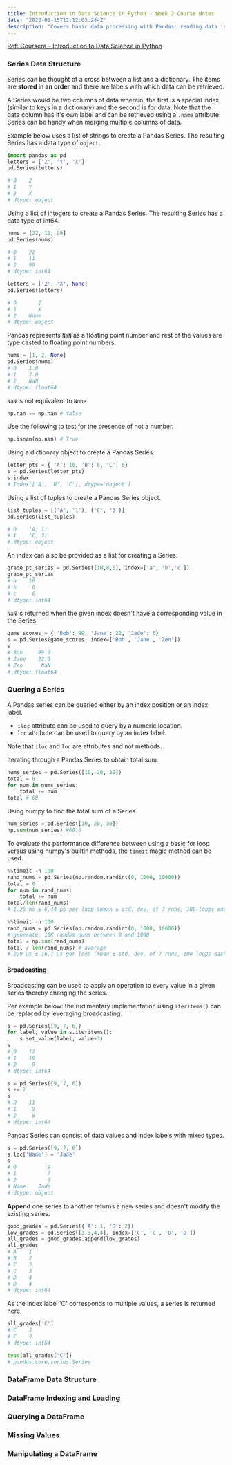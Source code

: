 ```yaml
---
title: Introduction to Data Science in Python - Week 2 Course Notes
date: "2022-01-15T12:12:03.284Z"
description: "Covers basic data processing with Pandas: reading data into a DataFrame and querying data in a DataFrame."
---
```


[Ref: Coursera - Introduction to Data Science in Python](https://www.coursera.org/learn/python-data-analysis)

### Series Data Structure
Series can be thought of a cross between a list and a dictionary. The items are **stored in an order** and there are labels with which data can be retrieved.

A Series would be two columns of data wherein, the first is a special index (similar to keys in a dictionary) and the second is for data. Note that the data column has it's own label and can be retrieved using a ```.name``` attribute. Series can be handy when merging multiple columns of data.

Example below uses a list of strings to create a Pandas Series. The resulting Series has a data type of ```object```.
```python
import pandas as pd
letters = ['Z', 'Y', 'X']
pd.Series(letters)

# 0    Z
# 1    Y
# 2    X
# dtype: object
```

Using a list of integers to create a Pandas Series. The resulting Series has a data type of int64.
```python
nums = [22, 11, 99]
pd.Series(nums)

# 0    22
# 1    11
# 2    99
# dtype: int64
```

```python
letters = ['Z', 'X', None]
pd.Series(letters)

# 0       Z
# 1       X
# 2    None
# dtype: object
```

Pandas represents ```NaN``` as a floating point number and rest of the values are type casted to floating point numbers.
```python
nums = [1, 2, None]
pd.Series(nums)
# 0    1.0
# 1    2.0
# 2    NaN
# dtype: float64
```

```NaN``` is not equivalent to ```None```
```python
np.nan == np.nan # false
```

Use the following to test for the presence of not a number.
```python
np.isnan(np.nan) # True
```

Using a dictionary object to create a Pandas Series.
```python
letter_pts = { 'A': 10, 'B': 8, 'C': 6}
s = pd.Series(letter_pts)
s.index
# Index(['A', 'B', 'C'], dtype='object')
```

Using a list of tuples to create a Pandas Series object.
```python
list_tuples = [('A', '1'), ('C', '3')]
pd.Series(list_tuples)

# 0    (A, 1)
# 1    (C, 3)
# dtype: object
```

An index can also be provided as a list for creating a Series.
```python
grade_pt_series = pd.Series([10,8,6], index=['a', 'b','c'])
grade_pt_series
# a    10
# b     8
# c     6
# dtype: int64
```

```NaN``` is returned when the given index doesn't have a corresponding value in the Series
```python
game_scores = { 'Bob': 99, 'Jane': 22, 'Jade': 6}
s = pd.Series(game_scores, index=['Bob', 'Jane', 'Zen'])
s
# Bob     99.0
# Jane    22.0
# Zen      NaN
# dtype: float64
```
### Quering a Series
A Pandas series can be queried either by an index position or an index label.
- ```iloc``` attribute can be used to query by a numeric location.
- ```loc``` attribute can be used to query by an index label.

Note that ```iloc``` and ```loc``` are attributes and not methods.

Iterating through a Pandas Series to obtain total sum.
```python
nums_series = pd.Series([10, 20, 30])
total = 0
for num in nums_series:
    total += num
total # 60
```

Using numpy to find the total sum of a Series.
```python
num_series = pd.Series([10, 20, 30])
np.sum(num_series) #60.0
```
To evaluate the performance difference between using a basic for loop versus using numpy's builtin methods, the ```timeit``` magic method can be used.

```python
%%timeit -n 100
rand_nums = pd.Series(np.random.randint(0, 1000, 10000))
total = 0
for num in rand_nums:
    total += num
total/len(rand_nums)
# 1.25 ms ± 6.44 µs per loop (mean ± std. dev. of 7 runs, 100 loops each)
```

```python
%%timeit -n 100
rand_nums = pd.Series(np.random.randint(0, 1000, 10000))
# generate: 10K random nums between 0 and 1000
total = np.sum(rand_nums)
total / len(rand_nums) # average
# 229 µs ± 16.7 µs per loop (mean ± std. dev. of 7 runs, 100 loops each)
```

#### Broadcasting
Broadcasting can be used to apply an operation to every value in a given series thereby changing the series.

Per example below: the rudimentary implementation using  ```iteritems()```  can be replaced by leveraging broadcasting.

```python
s = pd.Series([9, 7, 6])
for label, value in s.iteritems():
    s.set_value(label, value+3)
s
# 0    12
# 1    10
# 2     9
# dtype: int64
```

```python
s = pd.Series([9, 7, 6])
s += 2
s
# 0    11
# 1     9
# 2     8
# dtype: int64
```

Pandas Series can consist of data values and index labels with mixed types.
```python
s = pd.Series([9, 7, 6])
s.loc['Name'] = 'Jade'
s
# 0          9
# 1          7
# 2          6
# Name    Jade
# dtype: object
```

**Append** one series to another returns a new series and doesn't modify the existing series.

```python
good_grades = pd.Series({'A': 1, 'B': 2})
low_grades = pd.Series([3,3,4,4], index=['C', 'C', 'D', 'D'])
all_grades = good_grades.append(low_grades)
all_grades
# A    1
# B    2
# C    3
# C    3
# D    4
# D    4
# dtype: int64
```

As the index label 'C' corresponds to multiple values, a series is returned here.

```python
all_grades['C']
# C    3
# C    3
# dtype: int64
```

```python
type(all_grades['C'])
# pandas.core.series.Series
```

### DataFrame Data Structure

### DataFrame Indexing and Loading

### Querying a DataFrame

### Missing Values

### Manipulating a DataFrame
